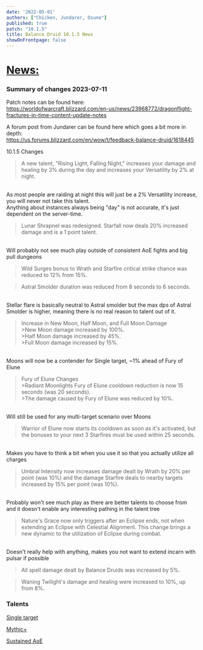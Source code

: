 ```yaml
---
date: '2022-05-01'
authors: ["Chicken, Jundarer, Dsune"]
published: true
patch: "10.1.5"
title: Balance Druid 10.1.5 News
showOnFrontpage: false
---
```


<div id="news">

# [News:](#news)

</div>

### Summary of changes 2023-07-11

Patch notes can be found here:
<br>https://worldofwarcraft.blizzard.com/en-us/news/23968772/dragonflight-fractures-in-time-content-update-notes

A forum post from Jundarer can be found here which goes a bit more in depth:
<br>https://us.forums.blizzard.com/en/wow/t/feedback-balance-druid/1618445


10.1.5 Changes

>A new talent, "Rising Light, Falling Night," increases your damage and healing by 3% during the day and increases your Versatility by 2% at night.

<br>As most people are raiding at night this will just be a 2% Versatility increase, you will never not take this talent.
<br>Anything about instances always being "day" is not accurate, it's just dependent on the server-time.


>Lunar Shrapnel was redesigned. Starfall now deals 20% increased damage and is a 1 point talent.

<br>Will probably not see much play outside of consistent AoE fights and big pull dungeons


>Wild Surges bonus to Wrath and Starfire critical strike chance was reduced to 12% from 15%.


>Astral Smolder duration was reduced from 8 seconds to 6 seconds.

<br>Stellar flare is basically neutral to Astral smolder but the max dps of Astral Smolder is higher, meaning there is no real reason to talent out of it.


>Increase in New Moon, Half Moon, and Full Moon Damage
<br>>New Moon damage increased by 100%.
<br>>Half Moon damage increased by 45%.
<br>>Full Moon damage increased by 15%.

<br>Moons will now be a contender for Single target, ~1% ahead of Fury of Elune


>Fury of Elune Changes
<br>>Radiant Moonlights Fury of Elune cooldown reduction is now 15 seconds (was 20 seconds).
<br>>The damage caused by Fury of Elune was reduced by 10%.

<br>Will still be used for any multi-target scenario over Moons


>Warrior of Elune now starts its cooldown as soon as it's activated, but the bonuses to your next 3 Starfires must be used within 25 seconds.

<br>Makes you have to think a bit when you use it so that you actually utilize all charges


>Umbral Intensity now increases damage dealt by Wrath by 20% per point (was 10%) and the damage Starfire deals to nearby targets increased by 15% per point (was 10%).

<br>Probably won't see much play as there are better talents to choose from and it doesn't enable any interesting pathing in the talent tree


>Nature's Grace now only triggers after an Eclipse ends, not when extending an Eclipse with Celestial Alignment. This change brings a new dynamic to the utilization of Eclipse during combat.

<br>Doesn't really help with anything, makes you not want to extend incarn with pulsar if possible

 
>All spell damage dealt by Balance Druids was increased by 5%.


>Waning Twilight's damage and healing were increased to 10%, up from 8%.


### Talents

[Single target](https://mimiron.raidbots.com/simbot/report/hNnybH2BqynU7RiS2vqvMW)

[Mythic+](https://mimiron.raidbots.com/simbot/report/3Ae8HSEDxreJ7VbeEUj7NX)

[Sustained AoE](https://mimiron.raidbots.com/simbot/report/6bpW9mmGdG3aNPQR8D3vJy)
